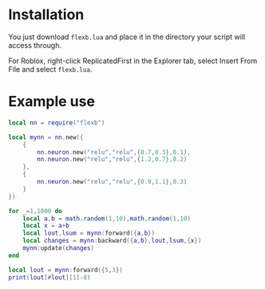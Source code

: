 # Installation 

You just download `flexb.lua` and place it in the directory your script will access through.

For Roblox, right-click ReplicatedFirst in the Explorer tab, select Insert From File and select `flexb.lua`.

# Example use 

```lua
local nn = require("flexb")

local mynn = nn.new({
	{
		nn.neuron.new("relu","relu",{0.7,0.3},0.1),
		nn.neuron.new("relu","relu",{1.2,0.7},0.2)
	},
	{
		nn.neuron.new("relu","relu",{0.9,1.1},0.3)
	}
})

for _=1,1000 do
	local a,b = math.random(1,10),math.random(1,10)
	local x = a+b
	local lout,lsum = mynn:forward({a,b})
	local changes = mynn:backward({a,b},lout,lsum,{x})
	mynn:update(changes)
end

local lout = mynn:forward({5,3})
print(lout[#lout][1]-8)
```
